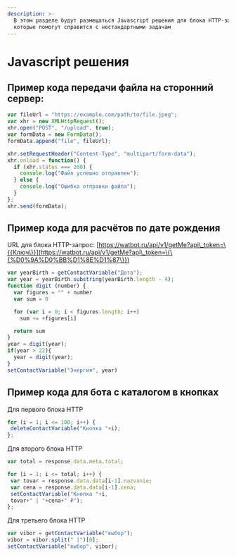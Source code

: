 ```yaml
---
description: >-
  В этом разделе будут размещаться Javascript решения для блока HTTP-запрос,
  которые помогут справится с нестандартными задачам
---
```


# Javascript решения

## Пример кода передачи файла на сторонний сервер:

```javascript
var fileUrl = "https://example.com/path/to/file.jpeg";
var xhr = new XMLHttpRequest();
xhr.open("POST", "/upload", true);
var formData = new FormData();
formData.append("file", fileUrl);

xhr.setRequestHeader("Content-Type", "multipart/form-data");
xhr.onload = function() {
  if (xhr.status === 200) {
    console.log("Файл успешно отправлен");
  } else {
    console.log("Ошибка отправки файла");
  }
};
xhr.send(formData);
```

## Пример кода для расчётов по дате рождения&#x20;

URL для блока HTTP-запрос: [https://watbot.ru/api/v1/getMe?api\_token=\{{Ключ\}}](https://watbot.ru/api/v1/getMe?api\_token=\{\{%D0%9A%D0%BB%D1%8E%D1%87\}})

```javascript
var yearBirth = getContactVariable("Дата");
var year = yearBirth.substring(yearBirth.length - 4);
function digit (number) {
  var figures = "" + number
  var sum = 0

  for (var i = 0; i < figures.length; i++) 
    sum += +figures[i]

  return sum
}
year = digit(year);
if(year > 22){
  year = digit(year);
}
setContactVariable("Энергия", year) 
```

## Пример кода для бота с каталогом в кнопках

Для первого блока HTTP

```javascript
for (i = 1; i <= 100; i++) {
 deleteContactVariable("Кнопка "+i);
};
```

Для второго блока HTTP

```javascript
var total = response.data.meta.total;

for (i = 1; i <= total; i++) {
 var tovar = response.data.data[i-1].nazvanie;
 var cena = response.data.data[i-1].cena;
 setContactVariable("Кнопка "+i,
 tovar+" | "+cena+" ₽");
};
```

Для третьего блока HTTP

```javascript
var vibor = getContactVariable("выбор");
vibor = vibor.split(" |")[0];
setContactVariable("выбор", vibor);
```
